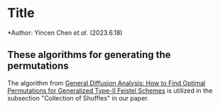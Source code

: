 # Title

*Author: Yincen Chen _et.al._ (2023.6.18) 

## These algorithms for generating the permutations

The algorithm from [General Diffusion Analysis: How to Find Optimal Permutations for Generalized Type-II Feistel Schemes](https://tosc.iacr.org/index.php/ToSC/article/view/7404) is utilized in the subsection "Collection of Shuffles" in our paper. 
